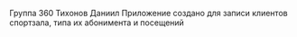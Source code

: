 Группа 360 Тихонов Даниил 
Приложение создано для записи клиентов спортзала, типа их абонимента и посещений 